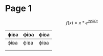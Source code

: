 # Page 1

$$f(x) = x * e^{2 pi i \xi x}$$

| фіва | фіва | фіва |
| ---- | ---- | ---- |
| фіва | фіва | фіва |
|      |      |      |
|      |      |      |
